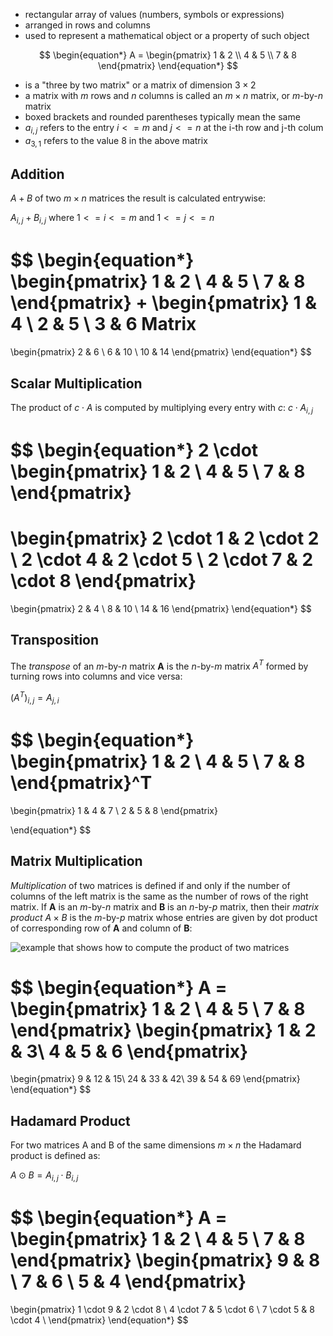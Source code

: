 - rectangular array of values (numbers, symbols or expressions)
- arranged in rows and columns
- used to represent a mathematical object or a property of such object

$$
\begin{equation*}
A = 
\begin{pmatrix}
1 & 2 \\
4 & 5 \\
7 & 8 
\end{pmatrix}
\end{equation*}
$$
- is a "three by two matrix" or a matrix of dimension $3 \times 2$
- a matrix with _m_ rows and _n_ columns is called an $m \times n$ matrix, or _m_-by-_n_ matrix
- boxed brackets and rounded parentheses typically mean the same
- $a_{i,j}$ refers to the entry $i<=m$ and $j<=n$ at the i-th row and j-th colum
- $a_{3,1}$ refers to the value $8$ in the above matrix

## Addition

$A+B$ of two $m \times n$ matrices the result is calculated entrywise:

$A_{i,j} + B_{i,j}$ where $1<=i<=m$ and $1<=j<=n$

$$
\begin{equation*}
\begin{pmatrix}
1 & 2 \\
4 & 5 \\
7 & 8 
\end{pmatrix}
+
\begin{pmatrix}
1 & 4 \\
2 & 5 \\
3 & 6 
Matrix
=
\begin{pmatrix}
2 & 6 \\
6 & 10 \\
10 & 14 
\end{pmatrix}
\end{equation*}
$$


## Scalar Multiplication

The product of $c \cdot A$  is computed by multiplying every entry with $c$:
$c \cdot A_{i,j}$

$$
\begin{equation*}
2 \cdot
\begin{pmatrix}
1 & 2 \\
4 & 5 \\
7 & 8 
\end{pmatrix}
=
\begin{pmatrix}
2 \cdot 1 & 2 \cdot 2 \\
2 \cdot 4 & 2 \cdot 5 \\
2 \cdot 7 & 2 \cdot 8 
\end{pmatrix}
=
\begin{pmatrix}
2 & 4 \\
8 & 10 \\
14 & 16 
\end{pmatrix}
\end{equation*}
$$
## Transposition
 
The _transpose_ of an _m_-by-_n_ matrix **A** is the _n_-by-_m_ matrix $A^T$ formed by turning rows into columns and vice versa:

$(A^{T})_{i,j}= A_{j,i}$

$$
\begin{equation*}
\begin{pmatrix}
1 & 2 \\
4 & 5 \\
7 & 8 
\end{pmatrix}^T
=
\begin{pmatrix}
1 & 4 & 7 \\
2 & 5 & 8
\end{pmatrix}

\end{equation*}
$$

## Matrix Multiplication

_Multiplication_ of two matrices is defined if and only if the number of columns of the left matrix is the same as the number of rows of the right matrix. If **A** is an _m_-by-_n_ matrix and **B** is an _n_-by-_p_ matrix, then their _matrix product_ $A \times B$  is the _m_-by-_p_ matrix whose entries are given by dot product of corresponding row of **A** and column of **B**:

![example that shows how to compute the product of two matrices](https://upload.wikimedia.org/wikipedia/commons/e/e5/MatrixMultiplication.png)


$$
\begin{equation*}
A = 
\begin{pmatrix}
1 & 2 \\
4 & 5 \\
7 & 8 
\end{pmatrix}
\begin{pmatrix}
1 & 2 & 3\\
4 & 5 & 6
\end{pmatrix}
=
\begin{pmatrix}
9 & 12 & 15\\
24 & 33 & 42\\
39 & 54 & 69
\end{pmatrix}
\end{equation*}
$$

## Hadamard Product
For two matrices A and B of the same dimensions $m \times n$ the Hadamard product is defined as:

$A \odot B = A_{i,j} \cdot B_{i,j}$

$$
\begin{equation*}
A = 
\begin{pmatrix}
1 & 2 \\
4 & 5 \\
7 & 8 
\end{pmatrix}
\begin{pmatrix}
9 & 8 \\
7 & 6 \\
5 & 4 
\end{pmatrix}
=
\begin{pmatrix}
1 \cdot 9 & 2 \cdot 8 \\
4 \cdot 7 & 5 \cdot 6 \\
7 \cdot 5 & 8 \cdot 4 \\
\end{pmatrix}
\end{equation*}
$$

